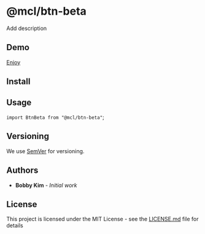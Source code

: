 # @mcl/btn-beta

Add description

## Demo

[Enjoy]({%sbLink%})

## Install

## Usage

`import BtnBeta from "@mcl/btn-beta"`;

## Versioning

We use [SemVer](http://semver.org/) for versioning.

## Authors

- **Bobby Kim** - _Initial work_

## License

This project is licensed under the MIT License - see the [LICENSE.md](./LICENSE.md) file for details
